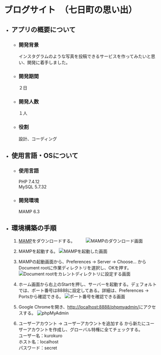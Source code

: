# ブログサイト　（七日町の思い出）
- ## アプリの概要について  
    - ### __開発背景__　　
        インスタグラムのような写真を投稿できるサービスを作ってみたいと思い、開発に着手しました。
    - ### __開発期間__
        ２日
    - ### __開発人数__  
        １人
    - ### __役割__
        設計、コーディング

- ## 使用言語・OSについて  
    - ### __使用言語__
        PHP 7.4.12  
        MySQL 5.7.32
    - ### __開発環境__
        MAMP 6.3

- ## 環境構築の手順  
    1. [MAMP](https://www.mamp.info/de/downloads/)をダウンロードする。  　　
    ![MAMPのダウンロード画面](https://dl.dropboxusercontent.com/s/w8x7xsr628gzjl4/mamp.png)

    2. MAMPを起動する。
    ![MAMPを起動した画面](https://dl.dropboxusercontent.com/s/91ka1f0bsgxczvt/startMamp.png)

    3. MAMPの起動画面から、Preferences -> Server -> Choose... からDocument rootに作業ディレクトリを選択し、OKを押す。
    ![Document rootをカレントディレクトリに設定する画面](https://dl.dropboxusercontent.com/s/xkvse72e6sd79x1/setMamp.png)

    4. ホーム画面から右上のStartを押し、サーバーを起動する。デェフォルトでは、ポート番号は8888に設定してある。詳細は、Preferences -> Portsから確認できる。
    ![ポート番号を確認できる画面](https://dl.dropboxusercontent.com/s/vgnjhfz2li1ktgx/Server.png)
    
    5. Google Chromeを開き、[http://localhost:8888/phpmyadmin/](http://localhost:8888/phpmyadmin/)にアクセスする。
    ![phpMyAdmin](https://dl.dropboxusercontent.com/s/yjw28eixqkdvdz6/phpmyadmin.png)

    6. ユーザーアカウント -> ユーザーアカウントを追加する から新たにユーザーアカウントを作成し、グローバル特権に全てチェックする。  
    ユーザー名：kurokuro   
    ホスト名：localhost  
    パスワード：secret
